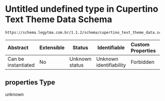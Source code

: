 # Untitled undefined type in Cupertino Text Theme Data Schema

```txt
https://schema.legytma.com.br/1.1.2/schema/cupertino_text_theme_data.schema.json#/properties
```




| Abstract            | Extensible | Status         | Identifiable            | Custom Properties | Additional Properties | Access Restrictions | Defined In                                                                                                        |
| :------------------ | ---------- | -------------- | ----------------------- | :---------------- | --------------------- | ------------------- | ----------------------------------------------------------------------------------------------------------------- |
| Can be instantiated | No         | Unknown status | Unknown identifiability | Forbidden         | Allowed               | none                | [cupertino_text_theme_data.schema.json\*](../schema/cupertino_text_theme_data.schema.json) |

## properties Type

unknown
